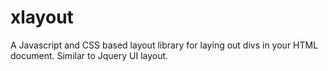 xlayout
=======

A Javascript and CSS based layout library for laying out divs in your HTML document. Similar to Jquery UI layout.
